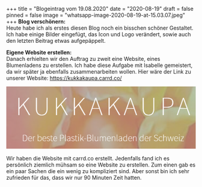 +++
title = "Blogeintrag vom 19.08.2020"
date = "2020-08-19"
draft = false
pinned = false
image = "whatsapp-image-2020-08-19-at-15.03.07.jpeg"
+++
**Blog verschönern:**\
Heute habe ich als erstes diesen Blog noch ein bisschen schöner Gestaltet. Ich habe einige Bilder eingefügt, das Icon und Logo verändert, sowie auch den letzten Beitrag etwas aufgepäppelt. 

**Eigene Website erstellen:**\
Danach erhielten wir den Auftrag zu zweit eine Website, eines Blumenladens zu erstellen. Ich habe diese Aufgabe mit Isabelle gemeistert, da wir später ja ebenfalls zusammenarbeiten wollen. Hier wäre der Link zu unserer Website: <https://kukkakaupa.carrd.co/>

![Die Front unserer Website](asgwsaerhjaerj.png "Titelseite unserer Website")

Wir haben die Website mit carrd.co erstellt. Jedenfalls fand ich es persönlich ziemlich mühsam so eine Website zu erstellen. Zum einen gab es ein paar Sachen die ein wenig zu kompliziert sind. Aber sonst bin ich sehr zufrieden für das, dass wir nur 90 Minuten Zeit hatten.